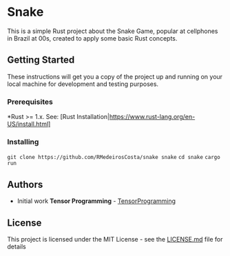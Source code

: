 # Snake

This is a simple Rust project about the Snake Game, popular at cellphones in Brazil at 00s, created to apply some basic Rust concepts.

## Getting Started

These instructions will get you a copy of the project up and running on your local machine for development and testing purposes.

### Prerequisites

*Rust >= 1.x. See: [Rust Installation|https://www.rust-lang.org/en-US/install.html]

### Installing

`git clone https://github.com/RMedeirosCosta/snake snake`
`cd snake`
`cargo run`


## Authors

* Initial work **Tensor Programming** - [TensorProgramming](https://github.com/tensor-programming)

## License

This project is licensed under the MIT License - see the [LICENSE.md](LICENSE.md) file for details
